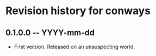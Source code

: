 # Revision history for conways

## 0.1.0.0 -- YYYY-mm-dd

* First version. Released on an unsuspecting world.
